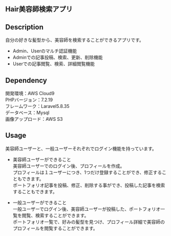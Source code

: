 ## Hair美容師検索アプリ

## Description
自分の好きな髪型から、美容師を検索することができるアプリです。
- Admin、Userのマルチ認証機能
- Adminでの記事投稿、検索、更新、削除機能
- Userでの記事閲覧、検索、詳細閲覧機能

## Dependency
開発環境：AWS Cloud9 <br>
PHPバージョン：7.2.19 <br>
フレームワーク：Laravel5.8.35 <br>
データベース：Mysql <br>
画像アップロード：AWS S3 <br>

## Usage
美容師ユーザーと、一般ユーザーそれぞれでログイン機能を持っています。


- 美容師ユーザーができること<br>
    美容師ユーザーでのログイン後、プロフィールを作成。<br>
    プロフィールは１ユーザーにつき、1つだけ登録することができ、修正することもできます。<br>
    ポートフォリオ記事を投稿、修正、削除する事ができ、投稿した記事を検索することもできます。<br>

- 一般ユーザーができること<br>
    一般ユーザーでログイン後、美容師ユーザーが投稿した、ポートフォリオ一覧を閲覧、検索することができます。<br>
    ポートフォリオ一覧で、好みの髪型を見つけ、プロフィール詳細で美容師のプロフィールを閲覧することができます。
   
    

